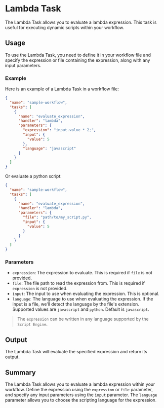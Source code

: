 # Lambda Task

The Lambda Task allows you to evaluate a lambda expression.
This task is useful for executing dynamic scripts within your workflow.

## Usage

To use the Lambda Task, you need to define it in your workflow file and specify the expression or file containing the expression, along with any input parameters.

### Example

Here is an example of a Lambda Task in a workflow file:

```json
{
  "name": "sample-workflow",
  "tasks": [
    {
      "name": "evaluate_expression",
      "handler": "lambda",
      "parameters": {
        "expression": "input.value * 2;",
        "input": {
          "value": 5
        },
        "language": "javascript"
      }
    }
  ]
}
```

Or evaluate a python script:

```json
{
  "name": "sample-workflow",
  "tasks": [
    {
      "name": "evaluate_expression",
      "handler": "lambda",
      "parameters": {
        "file": "path/to/my_script.py",
        "input": {
          "value": 5
        }
      }
    }
  ]
}
```

### Parameters

- `expression`: The expression to evaluate. This is required if `file` is not provided.
- `file`: The file path to read the expression from. This is required if `expression` is not provided.
- `input`: The input to use when evaluating the expression. This is optional.
- `language`: The language to use when evaluating the expression. If the input is a file, we'll detect the language by the file's extension. Supported values are `javascript` and `python`. Default is `javascript`.

> The `expression` can be written in any language supported by the `Script Engine`.

## Output

The Lambda Task will evaluate the specified expression and return its output.

## Summary

The Lambda Task allows you to evaluate a lambda expression within your workflow.
Define the expression using the `expression` or `file` parameter, and specify any input parameters using the `input` parameter.
The `language` parameter allows you to choose the scripting language for the expression.
